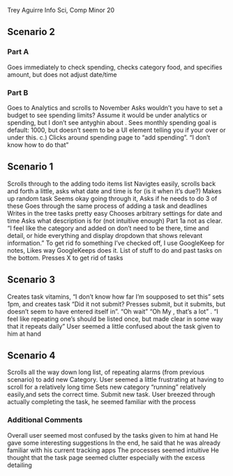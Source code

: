 Trey Aguirre
Info Sci, Comp Minor
20

## Scenario 2 ## 
### Part A ###
Goes immediately to check spending, checks category food, and specifies amount, but does not adjust date/time
### Part B ###
Goes to Analytics and scrolls to November
Asks wouldn’t you have to set a budget to see spending limits? Assume it would be under analytics or spending, but I don’t see antyghin about . Sees monthly spending goal is default: 1000, but doesn’t seem to be a UI element telling you if your over or under this. 
c.) Clicks around spending page to “add spending”. “I don’t know how to do that”

## Scenario 1 ##
Scrolls through to the adding todo items list 
Navigtes easily, scrolls back and forth a little, asks what date and time is for (is it when it’s due?) 
Makes up random task 
Seems okay going through it, 
Asks if he needs to do 3 of these 
Goes through the same process of adding a task and deadlines 
Writes in the tree tasks pretty easy
Chooses arbitrary settings for date and time 
Asks what description is for (not intuitive enough) 
Part 1a not as clear. “I feel like the category and added on don’t need to be there, time and detail, or hide everything and display dropdown that shows relevant information.” 
To get rid fo something I’ve checked off, I use GoogleKeep for notes, Likes way GoogleKeeps does it. List of stuff to do and past tasks on the bottom. 
Presses X to get rid of tasks

## Scenario 3 ## 
Creates task vitamins, 
“I don’t know how far I’m soupposed to set this” sets 1pm, and creates task “Did it not submit? Presses submit, but it submits, but doesn’t seem to have entered itself in”. 
“Oh wait” “Oh My , that’s a lot” . “I feel like repeating one’s should be listed once, but made clear in some way that it repeats daily” 
User seemed a little confused about the task given to him at hand 

## Scenario 4 ##
Scrolls all the way down long list, of repeating alarms (from previous scenario) to add new Category. 
User seemed a little frustrating at having to scroll for a relatively long time 
Sets new category “running” relatively easily,and sets the correct time. Submit new task. 
User breezed through actually completing the task, he seemed familiar with the process 

### Additional Comments ### 

Overall user seemed most confused by the tasks given to him at hand
He gave some interesting suggestions
In the end, he said that he was already familiar with his current tracking apps 
The processes seemed intuitive
He thought that the task page seemed clutter especially with the excess detailing 
